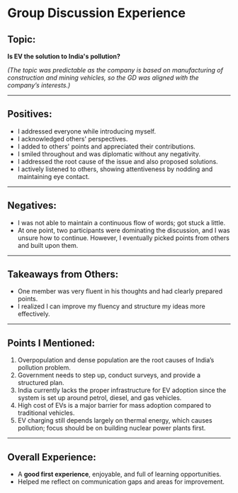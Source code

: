 # Group Discussion Experience

## Topic:
**Is EV the solution to India's pollution?**

*(The topic was predictable as the company is based on manufacturing of construction and mining vehicles, so the GD was aligned with the company’s interests.)*

---

## Positives:
- I addressed everyone while introducing myself.  
- I acknowledged others' perspectives.  
- I added to others' points and appreciated their contributions.  
- I smiled throughout and was diplomatic without any negativity.  
- I addressed the root cause of the issue and also proposed solutions.  
- I actively listened to others, showing attentiveness by nodding and maintaining eye contact.  

---

## Negatives:
- I was not able to maintain a continuous flow of words; got stuck a little.  
- At one point, two participants were dominating the discussion, and I was unsure how to continue. However, I eventually picked points from others and built upon them.  

---

## Takeaways from Others:
- One member was very fluent in his thoughts and had clearly prepared points.  
- I realized I can improve my fluency and structure my ideas more effectively.  

---

## Points I Mentioned:
1. Overpopulation and dense population are the root causes of India’s pollution problem.  
2. Government needs to step up, conduct surveys, and provide a structured plan.  
3. India currently lacks the proper infrastructure for EV adoption since the system is set up around petrol, diesel, and gas vehicles.  
4. High cost of EVs is a major barrier for mass adoption compared to traditional vehicles.  
5. EV charging still depends largely on thermal energy, which causes pollution; focus should be on building nuclear power plants first.  

---

## Overall Experience:
- A **good first experience**, enjoyable, and full of learning opportunities.  
- Helped me reflect on communication gaps and areas for improvement.  
